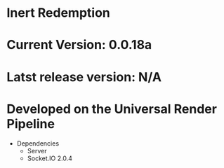 # Inert Redemption

# Current Version: 0.0.18a
# Latst release version: N/A
# Developed on the Universal Render Pipeline

* Dependencies
  * Server
   * Socket.IO 2.0.4 
